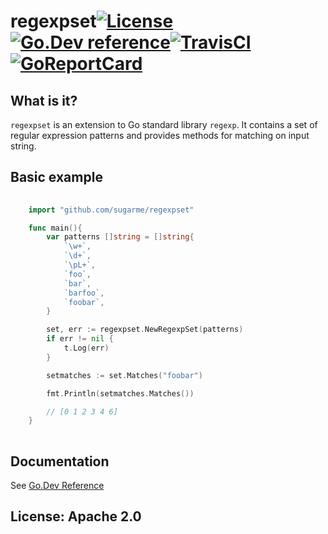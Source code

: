 # regexpset[![License](https://img.shields.io/:license-apache-blue.svg)](https://opensource.org/licenses/Apache-2.0)[![Go.Dev reference](https://img.shields.io/badge/go.dev-reference-007d9c?logo=go&logoColor=white&style=flat-square)](https://pkg.go.dev/github.com/sugarme/regexpset?tab=doc)[![TravisCI](https://api.travis-ci.org/sugarme/regexpset.svg?branch=master)](https://travis-ci.org/sugarme/regexpset)[![GoReportCard](https://goreportcard.com/badge/github.com/sugarme/regexpset)](https://goreportcard.com/report/github.com/sugarme/regexpset) 


## What is it?

`regexpset` is an extension to Go standard library `regexp`. It contains a set
of regular expression patterns and provides methods for matching on input
string. 

## Basic example

```Go
    
    import "github.com/sugarme/regexpset"

    func main(){
        var patterns []string = []string{
            `\w+`,
            `\d+`,
            `\pL+`,
            `foo`,
            `bar`,
            `barfoo`,
            `foobar`,
        }

        set, err := regexpset.NewRegexpSet(patterns)
        if err != nil {
            t.Log(err)
        }

        setmatches := set.Matches("foobar")

        fmt.Println(setmatches.Matches())

        // [0 1 2 3 4 6]
    }
   
```

## Documentation 

See [Go.Dev Reference](https://pkg.go.dev/github.com/sugarme/regexpset?tab=doc)


## License: Apache 2.0



